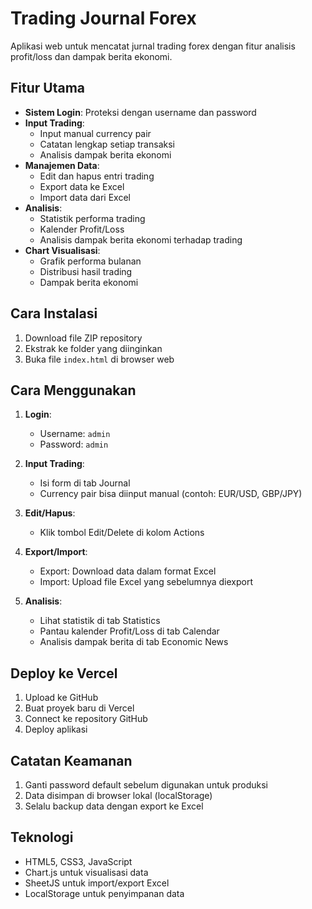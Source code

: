 # Trading Journal Forex

Aplikasi web untuk mencatat jurnal trading forex dengan fitur analisis profit/loss dan dampak berita ekonomi.

## Fitur Utama

- **Sistem Login**: Proteksi dengan username dan password
- **Input Trading**:
  - Input manual currency pair
  - Catatan lengkap setiap transaksi
  - Analisis dampak berita ekonomi
- **Manajemen Data**:
  - Edit dan hapus entri trading
  - Export data ke Excel
  - Import data dari Excel
- **Analisis**:
  - Statistik performa trading
  - Kalender Profit/Loss
  - Analisis dampak berita ekonomi terhadap trading
- **Chart Visualisasi**:
  - Grafik performa bulanan
  - Distribusi hasil trading
  - Dampak berita ekonomi

## Cara Instalasi

1. Download file ZIP repository
2. Ekstrak ke folder yang diinginkan
3. Buka file `index.html` di browser web

## Cara Menggunakan

1. **Login**:
   - Username: `admin`
   - Password: `admin`

2. **Input Trading**:
   - Isi form di tab Journal
   - Currency pair bisa diinput manual (contoh: EUR/USD, GBP/JPY)

3. **Edit/Hapus**:
   - Klik tombol Edit/Delete di kolom Actions

4. **Export/Import**:
   - Export: Download data dalam format Excel
   - Import: Upload file Excel yang sebelumnya diexport

5. **Analisis**:
   - Lihat statistik di tab Statistics
   - Pantau kalender Profit/Loss di tab Calendar
   - Analisis dampak berita di tab Economic News

## Deploy ke Vercel

1. Upload ke GitHub
2. Buat proyek baru di Vercel
3. Connect ke repository GitHub
4. Deploy aplikasi

## Catatan Keamanan

1. Ganti password default sebelum digunakan untuk produksi
2. Data disimpan di browser lokal (localStorage)
3. Selalu backup data dengan export ke Excel

## Teknologi

- HTML5, CSS3, JavaScript
- Chart.js untuk visualisasi data
- SheetJS untuk import/export Excel
- LocalStorage untuk penyimpanan data
